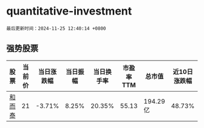 # quantitative-investment

`最后更新时间：2024-11-25 12:40:14 +0800`

## 强势股票

|股票|当前价|当日涨跌幅|当日振幅|当日换手率|市盈率TTM|总市值|近10日涨跌幅|
|----|----|----|----|----|----|----|----|
|[和而泰](https://xueqiu.com/S/SZ002402)|21|-3.71%|8.25%|20.35%|55.13|194.29亿|48.73%|
